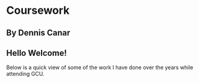 # Coursework
## By Dennis Canar

## Hello Welcome! 
Below is a quick view of some of the work I have done over the years while attending GCU. 
